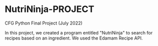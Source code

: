 # NutriNinja-PROJECT
CFG Python Final Project (July 2022)

In this project, we created a program entitled "NutriNinja" to search for recipes based on an ingredient. 
We used the Edamam Recipe API. 
